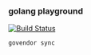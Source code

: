 ### golang playground
[![Build Status](https://travis-ci.org/server-may-cry/bubble-go.svg?branch=master)](https://travis-ci.org/server-may-cry/bubble-go)

```sh
govendor sync
```
